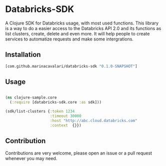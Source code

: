 # Databricks-SDK

A Clojure SDK for Databricks usage, with most used functions.
This library is a way to do a easier access to the Databricks API 2.0 and its functions as list clusters, create, delete and even more. It will help people to create services to automatize requests and  make some intergrations.

## Installation

```clojure
[com.github.marinacavalari/databricks-sdk "0.1.0-SNAPSHOT"]
```

## Usage

```clojure

(ns clojure-sample.core
  (:require [databricks-sdk.core :as sdk]))

(sdk/list-clusters {:token 1234
                    :timeout 30000    
                    :host "http://abc.cloud.databricks.com"
                    :context  {}})

```

## Contribution

Contributions are very welcome, please open an issue or a pull request whenever you may need.